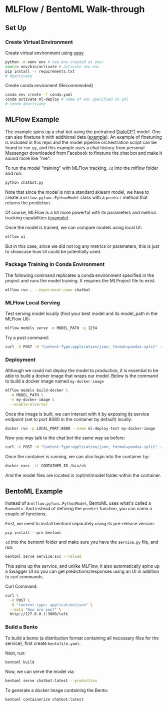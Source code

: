 # MLFlow / BentoML Walk-through
## Set Up
### Create Virtual Environment
Create virtual environment using [venv](https://packaging.python.org/en/latest/guides/installing-using-pip-and-virtual-environments/)
```bash
python -m venv env # new env created at env/
source env/bin/activate # activate new env
pip install -r requirements.txt
# deactivate 
```

Create conda enviroment (Recommended)
```bash
conda env create -f conda.yaml
conda activate ml-deploy # name of env specified in yml
# conda deactivate
```

## MLFlow Example
The example spins up a chat bot using the pretrained [DialoGPT](https://huggingface.co/microsoft/DialoGPT-medium#:~:text=DialoGPT%20is%20a%20SOTA%20large,single%2Dturn%20conversation%20Turing%20test.) model. One can also finetune it with additional data ([example](https://colab.research.google.com/drive/15wa925dj7jvdvrz8_z3vU7btqAFQLVlG)). An example of finetuning is included in this repo and the model pipeline orchestration script can be found in `run.py`, and this example uses a chat history from personal Messenger downloaded from Facebook to finetune the chat bot and make it sound more like "me".

To run the model "training" with MLFlow tracking, `cd` into the mlflow folder and run:
```bash
python chatbot.py
```
Note that since the model is not a standard sklearn model, we have to create a `mlflow.pyfunc.PythonModel` class with a `predict` method that returns the prediction.

Of course, MLFlow is a lot more powerful with its parameters and metrics tracking capabilities ([example](https://mlflow.org/docs/latest/tutorials-and-examples/tutorial.html)).

Once the model is trained, we can compare models using local UI:
```bash
mlflow ui
```
But in this case, since we did not log any metrics or parameters, this is just to showcase how UI could be potentially used.

### Package Training in Conda Environment
The following command replicates a conda environment specified in the project and runs the model training. It requires the MLProject file to exist.
```bash
mlflow run . --experiment-name chatbot
```

### MLFlow Local Serving
Test serving model locally (find your best model and its model_path in the MLFlow UI):
```bash
mlflow models serve -m MODEL_PATH -p 1234
```

Try a post command:
```bash
curl -X POST -H "Content-Type:application/json; format=pandas-split" --data '{"columns":["text"],"data":[["How are you doing?"]]}' http://127.0.0.1:1234/invocations
```

### Deployment
Although we could not deploy the model to production, it is essential to be able to build a docker image that wraps our model. Below is the command to build a docker image named `my-docker-image`
```bash
mlflow models build-docker \
  -m MODEL_PATH \
  -n my-docker-image \
  --enable-mlserver
```
Once the image is built, we can interact with it by exposing its service endpoint (set to port 8080 in the container by default) locally:
```bash
docker run -p LOCAL_PORT:8080 --name ml-deploy-test my-docker-image
```
Now you may talk to the chat bot the same way as before:
```bash
curl -X POST -H "Content-Type:application/json; format=pandas-split" --data '{"columns":["text"], "data":[["How are you doing?"]]}' http://0.0.0.0:LOCAL_PORT/invocations
```
Once the container is running, we can also login into the container by:
```bash
docker exec -it CONTAINER_ID /bin/sh
```
And the model files are located in /opt/ml/model folder within the container.

## BentoML Example
Instead of a `mlflow.pyfunc.PythonModel`, BentoML uses what's called a `Runnable`. And instead of defining the `predict` function, you can name a couple of functions.

First, we need to install bentoml separately using its pre-release version:
```
pip install --pre bentoml
```
`cd` into the bentoml folder and make sure you have the `service.py` file, and run:
```bash
bentoml serve service:svc --reload
```
This spins up the service, and unlike MLFlow, it also automatically spins up a Swagger UI so you can get predictions/responses using an UI in addition to curl commands.

Curl Command:
```bash
curl \
  -X POST \
  -H "content-type: application/json" \
  --data "How are you?" \
  http://127.0.0.1:3000/talk
```
### Build a Bento
To build a bento (a distribution format containing all necessary files for the service), first create `bentofile.yaml`.

Next, run:
```bash
bentoml build
```
Now, we can serve the model via:
```bash
bentoml serve chatbot:latest --production
```
To generate a docker image containing the Bento:
```bash
bentoml containerize chatbot:latest
```